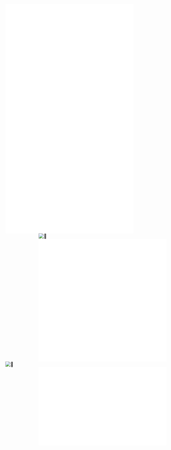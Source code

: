 <img alt="🦑" align="left" width="400px" src="https://github.com/lowlighter/lowlighter/blob/master/metrics.svg">
<img alt="🦑" align="right" width="400px" src="https://github.com/lowlighter/lowlighter/blob/master/metrics.projects.svg">
<img alt="🦑" align="right" width="400px" src="https://github.com/lowlighter/lowlighter/blob/master/metrics.plugin.topics.mastered.svg">
<img alt="🦑" align="right" width="400px" src="https://github.com/lowlighter/lowlighter/blob/master/metrics.plugin.pagespeed.svg">
<img alt="🦑" align="right" width="400px" src="https://github.com/lowlighter/lowlighter/blob/master/metrics.plugin.music.playlist.svg">
<img alt="🦑" align="left" width="400px" src="https://github.com/lowlighter/lowlighter/blob/master/metrics.additional.svg">
<img alt="🦑" align="right" width="400px" src="https://github.com/lowlighter/lowlighter/blob/master/metrics.plugin.activity.svg">
